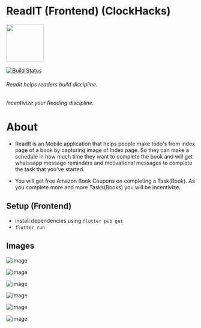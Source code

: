 # ReadIT (Frontend) (ClockHacks)

<img src="https://user-images.githubusercontent.com/68425016/200112210-676c7b74-3768-4a0e-a012-2651601cee34.jpeg" width="100">

[![Build Status](https://travis-ci.org/joemccann/dillinger.svg?branch=master)](https://travis-ci.org/joemccann/dillinger)
###### Readit helps readers build discipline.
###### Incentivize your Reading discipline.  
# About 
- ReadIt is an Mobile application that helps people make todo's from index page of a book by capturing image of Index page. So they can make a schedule in how much time they want to complete the book and will get whatssapp message reminders and motivational messages to complete the task that you've started.

- You will get free Amazon Book Coupons on completing a Task(Book). 
As you complete more and more Tasks(Books) you will be incentivize. 

## Setup (Frontend)
- install dependencies using ```flutter pub get```
- ```flutter run```

## Images
![image](https://user-images.githubusercontent.com/68425016/200167428-41793357-9485-4b16-add0-34cbe5439d5f.png)

![image](https://user-images.githubusercontent.com/68425016/200167437-3a24074c-0f81-4685-b1fb-223dc415875b.png)

![image](https://user-images.githubusercontent.com/68425016/200167446-d3afebb8-34dd-4d50-aa61-1c25b1f37490.png)

![image](https://user-images.githubusercontent.com/68425016/200167453-1e7fd21d-65c5-4516-a713-3c740088cf84.png)

![image](https://user-images.githubusercontent.com/68425016/200167460-0b8aa687-1510-4f21-a562-d1d65a071c1a.png)

![image](https://user-images.githubusercontent.com/68425016/200167490-212c4908-28b4-43a6-9970-be73493b04ec.png)
